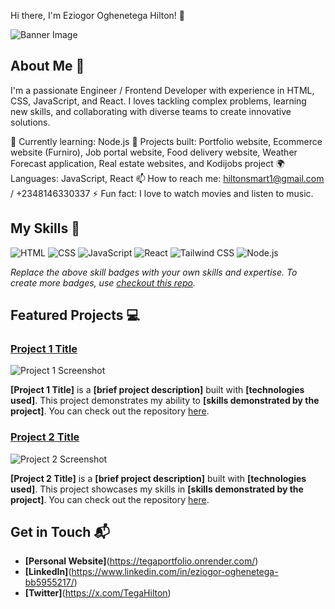 Hi there, I'm Eziogor Oghenetega Hilton! 👋

![Banner Image](https://avatars.githubusercontent.com/u/178896393?s=400&u=c7cdfc5d2ffa42996677a9689228918bb0077a09&v=4)

## About Me 🚀

I'm a passionate Engineer / Frontend Developer with experience in HTML, CSS, JavaScript, and React. I loves tackling complex problems, learning new skills, and collaborating with diverse teams to create innovative solutions.

🌱 Currently learning: Node.js
🔭 Projects built: Portfolio website, Ecommerce website (Furniro), Job portal website, Food delivery website, Weather Forecast application, Real estate websites, and Kodijobs project
🌍 Languages: JavaScript, React
📫 How to reach me: hiltonsmart1@gmail.com / +2348146330337
⚡ Fun fact: I love to watch movies and listen to music.

## My Skills 🧠

![HTML](https://img.shields.io/badge/-HTML-E34F26?style=flat-square&logo=html5&logoColor=white)
![CSS](https://img.shields.io/badge/-CSS-1572B6?style=flat-square&logo=css3&logoColor=white)
![JavaScript](https://img.shields.io/badge/-JavaScript-F7DF1E?style=flat-square&logo=javascript&logoColor=black)
![React](https://img.shields.io/badge/-React-61DAFB?style=flat-square&logo=react&logoColor=black)
![Tailwind CSS](https://img.shields.io/badge/-Tailwind%20CSS-38B2AC?style=flat-square&logo=tailwind-css&logoColor=white)
![Node.js](https://img.shields.io/badge/-Node.js-339933?style=flat-square&logo=node.js&logoColor=white)

*Replace the above skill badges with your own skills and expertise. To create more badges, use [checkout this repo](https://github.com/alexandresanlim/Badges4-README.md-Profile).*

## Featured Projects 💻

### [Project 1 Title](project_1_link)

![Project 1 Screenshot](project_1_screenshot_url)

**[Project 1 Title]** is a **[brief project description]** built with **[technologies used]**. This project demonstrates my ability to **[skills demonstrated by the project]**. You can check out the repository [here](project_1_repository_link).

### [Project 2 Title](project_2_link)

![Project 2 Screenshot](project_2_screenshot_url)

**[Project 2 Title]** is a **[brief project description]** built with **[technologies used]**. This project showcases my skills in **[skills demonstrated by the project]**. You can check out the repository [here](project_2_repository_link).

## Get in Touch 📬

- **[Personal Website]**(https://tegaportfolio.onrender.com/)
- **[LinkedIn]**(https://www.linkedin.com/in/eziogor-oghenetega-bb5955217/)
- **[Twitter]**(https://x.com/TegaHilton)
